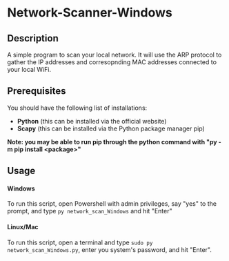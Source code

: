 # Network-Scanner-Windows

## Description
A simple program to scan your local network. It will use the ARP protocol to gather the IP addresses and corresopnding MAC addresses connected to your local WiFi.

## Prerequisites
You should have the following list of installations:
- **Python** (this can be installed via the official website)
- **Scapy** (this can be installed via the Python package manager pip)

**Note: you may be able to run pip through the python command with "py -m pip install \<package>"**

## Usage

#### Windows
To run this script, open Powershell with admin privileges, say "yes" to the prompt, and type <code>py network_scan_Windows</code> and hit "Enter"

#### Linux/Mac
To run this script, open a terminal and type <code>sudo py network_scan_Windows.py</code>, enter you system's password, and hit "Enter".

